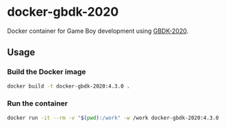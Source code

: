# docker-gbdk-2020

Docker container for Game Boy development using [GBDK-2020](https://github.com/gbdk-2020/gbdk-2020).

## Usage

### Build the Docker image

```bash
docker build -t docker-gbdk-2020:4.3.0 .
```

### Run the container

```bash
docker run -it --rm -v "$(pwd):/work" -w /work docker-gbdk-2020:4.3.0
```
